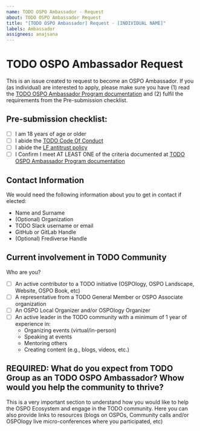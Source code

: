 ```yaml
---
name: TODO OSPO Ambassador - Request
about: TODO OSPO Ambassador Request
title: "[TODO OSPO Ambassador] Request - [INDIVIDUAL NAME]"
labels: Ambassador
assignees: anajsana
---
```


# TODO OSPO Ambassador Request

This is an issue created to request to become an OSPO Ambassador. If you (as individual) are interested to apply, please make sure you have (1) read the [TODO OSPO Ambassador Program documentation](https://github.com/todogroup/governance/blob/main/TODO-OSPO-Ambassador-Program.md)
and (2) fulfil the requirements from the Pre-submission checklist.

## Pre-submission checklist:

- [ ] I am 18 years of age or older
- [ ] I abide the [TODO Code Of Conduct](https://todogroup.org/code-of-conduct/)
- [ ] I abide the [LF antitrust policy](https://www.linuxfoundation.org/legal/antitrust-policy)
- [ ] I Confirm I meet AT LEAST ONE of the criteria documented at [TODO OSPO Ambassador Program documentation](https://github.com/todogroup/governance/blob/main/TODO-OSPO-Ambassador-Program.md)

## Contact Information

We would need the following information about you to get in contact if elected:

- Name and Surname
- (Optional) Organization
- TODO Slack username or email
- GitHub or GitLab Handle
- (Optional) Frediverse Handle

## Current involvement in TODO Community

Who are you?

- [ ] An active contributor to a TODO initiative (OSPOlogy, OSPO Landscape, Website, OSPO Book, etc)
- [ ] A representative from a TODO General Member or OSPO Associate organization
- [ ] An OSPO Local Organizer and/or OSPOlogy Organizer
- [ ] An active leader in the TODO community with a minimum of 1 year of experience in:
    * Organizing events (virtual/in-person)
    * Speaking at events
    * Mentoring others 
    * Creating content (e.g., blogs, videos, etc.)

## REQUIRED: What do you expect from TODO Group as an TODO OSPO Ambassador? Whow would you help the community to thrive?

This is a very important section to understand how you would like to help the OSPO Ecosystem and engage in the TODO community. 
Here you can also provide links to resources (blogs on OSPOs, Community calls and/or OSPOlogy live micro-conferences where you participated, etc)

